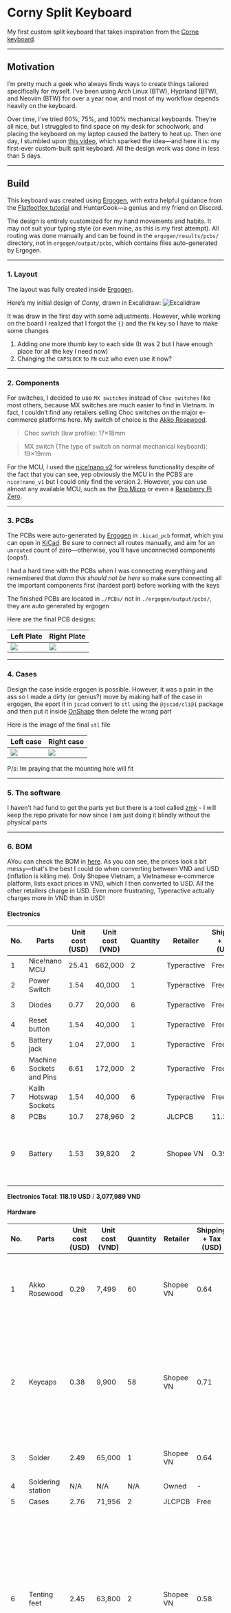 # Corny Split Keyboard

My first custom split keyboard that takes inspiration from the [Corne keyboard](https://www.boardsource.xyz/products/Corne).

---

## Motivation

I’m pretty much a geek who always finds ways to create things tailored specifically for myself. I've been using Arch Linux (BTW), Hyprland (BTW), and Neovim (BTW) for over a year now, and most of my workflow depends heavily on the keyboard.

Over time, I’ve tried 60%, 75%, and 100% mechanical keyboards. They’re all nice, but I struggled to find space on my desk for schoolwork, and placing the keyboard on my laptop caused the battery to heat up. Then one day, I stumbled upon [this video](https://youtu.be/7UXsD7nSfDY?si=9aiY0pJiT80jEVwv), which sparked the idea—and here it is: my first-ever custom-built split keyboard. All the design work was done in less than 5 days.

---

## Build

This keyboard was created using [Ergogen](https://github.com/ergogen/ergogen), with extra helpful guidance from the [Flatfootfox tutorial](https://flatfootfox.com) and HunterCook—a genius and my friend on Discord.

The design is entirely customized for my hand movements and habits. It may not suit your typing style (or even mine, as this is my first attempt). All routing was done manually and can be found in the `ergogen/results/pcbs/` directory, not in `ergogen/output/pcbs`, which contains files auto-generated by Ergogen.

---

### 1. Layout

The layout was fully created inside [Ergogen](https://ergogen.ceoloide.com).

Here’s my initial design of _Corny_, drawn in Excalidraw:
![Excalidraw](/assets/planning.png)

It was draw in the first day with some adjustments. However, while working on the board I realized that I forgot the `{}` and the `FN` key so I have to make some changes

1. Adding one more thumb key to each side (It was 2 but I have enough place for all the key I need now)
2. Changing the `CAPSLOCK` to `FN` cuz who even use it now?

---

### 2. Components

For switches, I decided to use `MX switches` instead of `Choc switches` like most others, because MX switches are much easier to find in Vietnam. In fact, I couldn’t find any retailers selling Choc switches on the major e-commerce platforms here. My switch of choice is the [Akko Rosewood](https://en.akkogear.com/product/akko-rosewood-switch/).

> Choc switch (low profile): 17×18mm

> MX switch (The type of switch on normal mechanical keyboard): 19×19mm

For the MCU, I used the [nice!nano v2](https://typeractive.xyz/products/nice-nano?variant=42225114546407) for wireless functionality despite of the fact that you can see, yep obviously the MCU in the PCBS are `nice!nano_v1` but I could only find the version 2. However, you can use almost any available MCU, such as the [Pro Micro](https://hshop.vn/arduino-pro-micro) or even a [Raspberry Pi Zero](https://www.raspberrypi.com/products/raspberry-pi-zero/).

---

### 3. PCBs

The PCBs were auto-generated by [Ergogen](https://ergogen.ceoloide.com) in `.kicad_pcb` format, which you can open in [KiCad](https://www.kicad.org/). Be sure to connect all routes manually, and aim for an `unrouted` count of zero—otherwise, you'll have unconnected components (oops!).

I had a hard time with the PCBs when I was connecting everything and remembered that _damn this should not be here_ so make sure connecting all the important components first (hardest part) before working with the keys

The finished PCBs are located in `./PCBs/` not in `./ergogen/output/pcbs/`, they are auto generated by ergogen

Here are the final PCB designs:

| Left Plate                  | Right Plate                  |
| --------------------------- | ---------------------------- |
| ![](/assets/left_plate.png) | ![](/assets/right_plate.png) |

---

### 4. Cases

Design the case inside ergogen is possible. However, it was a pain in the ass so I made a dirty (or genius?) move by making half of the case in ergogen, the eport it in `jscad` convert to `stl` using the `@jscad/cli@1` package and then put it inside [OnShape](https://cad.onshape.com) then delete the wrong part

Here is the image of the final `stl` file

| Left case                  | Right case                  |
| -------------------------- | --------------------------- |
| ![](/assets/left_case.png) | ![](/assets/right_case.png) |

P/s: Im praying that the mounting hole will fit

---

### 5. The software

I haven't had fund to get the parts yet but there is a tool called [zmk](/zmk-corny-config/) - I will keep the repo private for now since I am just doing it blindly without the physical parts

---

### 6. BOM

AYou can check the BOM in [here](/Corny_BOM.csv). As you can see, the prices look a bit messy—that's the best I could do when converting between VND and USD (inflation is killing me). Only Shopee Vietnam, a Vietnamese e-commerce platform, lists exact prices in VND, which I then converted to USD. All the other retailers charge in USD. Even more frustrating, Typeractive actually charges more in VND than in USD!

#### Electronics

| No. | Parts                    | Unit cost (USD) | Unit cost (VND) | Quantity | Retailer    | Shipping + Tax (USD) | Shipping + Tax (VND) | Total cost (USD) | Total cost (VND) | Source                                                                                                                                                                                                       | Note |
| --- | ------------------------ | --------------- | --------------- | -------- | ----------- | -------------------- | -------------------- | ---------------- | ---------------- | ------------------------------------------------------------------------------------------------------------------------------------------------------------------------------------------------------------ | ---- |
| 1   | Nice!nano MCU            | 25.41           | 662,000         | 2        | Typeractive | Free                 | Free                 | 50.82            | 1324000          | https://typeractive.xyz/products/nice-nano?variant=42225114546407                                                                                                                                            |      |
| 2   | Power Switch             | 1.54            | 40,000          | 1        | Typeractive | Free                 | Free                 | 1.54             | 40000            | https://typeractive.xyz/products/power-switch?variant=45597854171367                                                                                                                                         |      |
| 3   | Diodes                   | 0.77            | 20,000          | 6        | Typeractive | Free                 | Free                 | 5.62             | 120000           | https://typeractive.xyz/products/smd-diodes?variant=45597514858727                                                                                                                                           |      |
| 4   | Reset button             | 1.54            | 40,000          | 1        | Typeractive | Free                 | Free                 | 1.54             | 40000            | https://typeractive.xyz/products/reset-button?variant=45597784932583                                                                                                                                         |      |
| 5   | Battery jack             | 1.04            | 27,000          | 1        | Typeractive | Free                 | Free                 | 1.04             | 27000            | https://typeractive.xyz/products/battery-jack?_pos=2&_psq=bat&_ss=e&_v=1.0                                                                                                                                   |      |
| 6   | Machine Sockets and Pins | 6.61            | 172,000         | 2        | Typeractive | Free                 | Free                 | 13.22            | 344000           | https://typeractive.xyz/products/machine-sockets-and-pins?variant=45741664469223                                                                                                                             |      |
| 7   | Kailh Hotswap Sockets    | 1.54            | 40,000          | 6        | Typeractive | Free                 | Free                 | 9.24             | 240000           | https://typeractive.xyz/products/hotswap-sockets?_pos=1&_psq=hot&_ss=e&_v=1.0                                                                                                                                |      |
| 8   | PCBs                     | 10.7            | 278,960         | 2        | JLCPCB      | 11.32                | 295,429              | 32.72            | 853349           | https://jlcpcb.com                                                                                                                                                                                           |      |
| 9   | Battery                  | 1.53            | 39,820          | 2        | Shopee VN   | 0.39                 | 10,000               | 3.45             | 89640            | https://shopee.vn/Ehbqna-103450-Pin-s%E1%BA%A1c-lithium-polymer-lipo-3.7V-2000MAH-m%E1%BB%9Bi-i.240549284.26978776277?sp_atk=05b7ba61-e00c-4b50-957d-6faa2f0e17b5&xptdk=05b7ba61-e00c-4b50-957d-6faa2f0e17b5 |      |

**Electronics Total**: **118.19 USD** / **3,077,989 VND**

#### Hardware

| No. | Parts             | Unit cost (USD) | Unit cost (VND) | Quantity | Retailer  | Shipping + Tax (USD) | Shipping + Tax (VND) | Total cost (USD) | Total cost (VND) | Source                                                                                                                                                                                                                                                                                                                                                                                                                 | Note  |
| --- | ----------------- | --------------- | --------------- | -------- | --------- | -------------------- | -------------------- | ---------------- | ---------------- | ---------------------------------------------------------------------------------------------------------------------------------------------------------------------------------------------------------------------------------------------------------------------------------------------------------------------------------------------------------------------------------------------------------------------- | ----- |
| 1   | Akko Rosewood     | 0.29            | 7,499           | 60       | Shopee VN | 0.64                 | 16,500               | 18.04            | 466440           | https://shopee.vn/Switch-Akko-Cream-V3-Pro-Yellow-Blue-Piano-Silent-Fairy-Linear-Penguin-Tactile-Switch-Akko-Cream-Yellow-Blue-DoDo-Gear-i.665488736.23277505182?xptdk=5d8c6d42-8fd7-4eb1-abab-defb630a23ef                                                                                                                                                                                                            |       |
| 2   | Keycaps           | 0.38            | 9,900           | 58       | Shopee VN | 0.71                 | 18,300               | 22.75            | 592500           | https://shopee.vn/-Cherry-Keycap-Blank-1u-Trong-Su%E1%BB%91t-N%C3%BAt-Keycap-L%E1%BA%BB-Trong-Su%E1%BB%91t-Cho-B%C3%A0n-Ph%C3%ADm-C%C6%A1-Switch-Tester-YMDK-Cherry-Profile-i.250643057.21084233969?sp_atk=5da32bc9-29da-4c23-a1d6-5834020310b1&xptdk=5da32bc9-29da-4c23-a1d6-5834020310b1                                                                                                                             |       |
| 3   | Solder            | 2.49            | 65,000          | 1        | Shopee VN | 0.64                 | 16,500               | 3.13             | 81500            | https://shopee.vn/Thi%E1%BA%BFc-H%C3%A0n-63-37-SN63-Flux-1.8-Cu%E1%BB%99n-50G-i.27117857.29208587865                                                                                                                                                                                                                                                                                                                   |       |
| 4   | Soldering station | N/A             | N/A             | N/A      | Owned     | -                    | -                    | -                | -                |                                                                                                                                                                                                                                                                                                                                                                                                                        | Owned |
| 5   | Cases             | 2.76            | 71,956          | 2        | JLCPCB    | Free                 | Free                 | 5.52             | 143912           | https://jlcpcb.com                                                                                                                                                                                                                                                                                                                                                                                                     |       |
| 6   | Tenting feet      | 2.45            | 63,800          | 2        | Shopee VN | 0.58                 | 15,000               | 4.9              | 142600           | https://shopee.vn/Mini-Di-%C4%90%E1%BB%99ng-H%E1%BB%A3p-Kim-K%E1%BA%BDm-Laptop-%C4%90%E1%BB%A9ng-B%C3%A0n-Ph%C3%ADm-M%C3%A1y-T%C3%ADnh-Ch%C3%A2n-Gi%C3%A1-%C4%90%E1%BB%A1-Cho-Macbook-Air-Huawei-Xiaomi-Notebook-C%C3%B3-Th%E1%BB%83-G%E1%BA%ADp-L%E1%BA%A1i-%C4%90%E1%BB%83-B%C3%A0n-%C4%90%E1%BB%A9ng-i.196261835.26757041641?sp_atk=357ebaeb-0b03-477a-85da-ad89e47e8870&xptdk=357ebaeb-0b03-477a-85da-ad89e47e8870 |       |

**Hardware Total**: **54.34 USD** / **1,426,952 VND**

---

### 💰 TOTAL COST

-   **Electronics**: 3,077,989 VND / 118.19 USD
-   **Hardware**: 1,426,952 VND / 54.34 USD
-   **Grand Total**: **4,504,941 VND / 172.53 USD**

_Disclaimer: When you try to converting VND to USD you can see that they are about ~1 dollar away from each other. It is because you can not accurately convert the price down to every cent._
